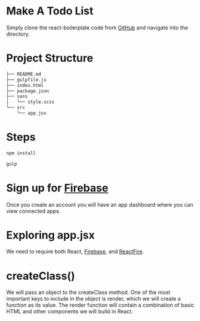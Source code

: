 # Make A Todo List

 Simply clone the react-boilerplate code from [GitHub](https://github.com/StephenGrider/ReactStarter) and navigate into the directory.

# Project Structure
```sh
├── README.md
├── gulpfile.js
├── index.html
├── package.json
├── sass
│   └── style.scss
└── src
    └── app.jsx
```

# Steps
```sh
npm install
```
```sh
gulp
```

# Sign up for [Firebase](https://www.firebase.com/)
Once you create an account you will have an app dashboard where you can view connected apps.

# Exploring app.jsx
  We need to require both React, [Firebase](https://www.firebase.com/), and [ReactFire](https://www.firebase.com/docs/web/libraries/react/).

# createClass()
We will pass an object to the createClass method. One of the most important keys to include in the object is render, which we will create a function as its value. The render function will contain a combination of basic HTML and other components we will build in React.
